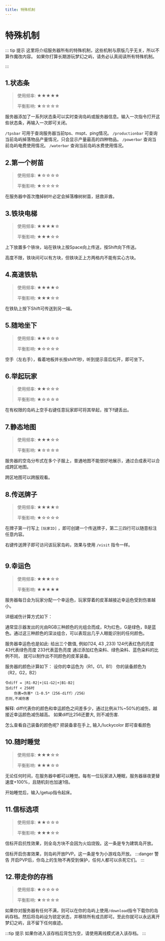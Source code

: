```yaml
---
title: 特殊机制
---
```

# 特殊机制

::: tip 提示
这里将介绍服务器所有的特殊机制，这些机制与原版几乎无关，所以不算作魔改内容。
如果你打算长期游玩梦幻之屿，请务必认真阅读所有特殊机制。

:::

## 1.状态条

> 使用频率: ★★★★★
>
> 平衡影响: ★☆☆☆☆

服务器添加了一系列状态条可以实时查询岛屿或服务器信息。输入一次指令打开这些状态条，再输入一次即可关闭。

`/tpsbar` 可用于查询服务器当前tps、mspt、ping情况。
`/productionbar` 可查询当前岛屿掉落物品产量情况，只会显示产量最高的四种物品。
`/powerbar` 查询当前岛屿电费使用情况。
`/waterbar` 查询当前岛屿水费使用情况。


## 2.第一个树苗
> 使用频率: ★☆☆☆☆
> 
> 平衡影响: ★☆☆☆☆

在服务器中首次撸掉树叶必定会掉落橡树树苗，拯救非酋。


## 3.铁块电梯
> 使用频率: ★★★★☆ 
> 
> 平衡影响: ★★★☆☆

上下放置多个铁块，站在铁块上按Space向上传送，按Shift向下传送。

高度不限，铁块间可以有方块，但铁块正上方两格内不能有实心方块。



## 4.高速铁轨
> 使用频率: ★★★★☆
>
> 平衡影响: ★★★☆☆

在铁轨上按下Shift可传送到另一端。


## 5.随地坐下
> 使用频率: ★★☆☆☆
>
> 平衡影响: ★☆☆☆☆

空手（左右手），看着地板并长按shift1秒，听到提示音后松开，即可坐下。

## 6.举起玩家
> 使用频率: ★★☆☆☆
>
> 平衡影响: ★☆☆☆☆

在有权限的岛屿上空手右键任意玩家即可将其举起，按下f键丢出。

## 7.静态地图
> 使用频率: ★★★☆☆
>
> 平衡影响: ★☆☆☆☆

服务器的空岛分布式在多个子服上，普通地图不能很好地展示，通过合成表可以合成跨区地图。

跨区地图可以跨服观看。

## 8.传送牌子
> 使用频率: ★★★★☆
>
> 平衡影响: ★☆☆☆☆

在牌子第一行写上 `[玩家ID]` ，即可创建一个传送牌子，第二三四行可以随意标注任意内容。

右键传送牌子即可访问该玩家岛屿，效果与使用 `/visit` 指令一样。

<img class="img-zoomable" :src="$withBase('/assets/img/misc/mechanism-1.png')" style="border-radius: 6px;zoom: 50%;"/>


## 9.幸运色
> 使用频率: ★★★☆☆
>
> 平衡影响: ★★★★★

服务器每日会为玩家分配一个幸运色，玩家穿着的皮革越接近幸运色受到伤害越小。

详细减伤计算方式如下：

通常显示器发出的光由RGB三种颜色的光组合而成，R为红色，G是绿色，B是蓝色。通过这三种颜色的深淡组合，可以表现出几乎人眼能识别的任何颜色。

服务器幸运色也是如此: 
给出三个数值, 例如(124, 43 ,233)
124代表红色的亮度
43代表绿色亮度
233代表蓝色亮度
通过添加红色染料、绿色染料、蓝色染料的比例不同， 就可以制作出不同颜色的皮革装备。

服务器的颜色计算如下：
设你的幸运色为（R1，G1，B1）
你的装备颜色为（R2，G2，B2）

    令diff = |R1-R2|+|G1-G2|+|B1-B2|
    当diff < 256时
        伤害=伤害*（1-0.5*（256-diff）/256）
    否则,不减伤害


解释:
diff代表你的颜色和幸运颜色之间差多少，通过比例从1%~50%的减伤，越接近幸运颜色减伤越高。
如果diff比256还要大, 则不减伤害.


怎么查看自己装备的颜色呢?
把装备拿在手上, 输入/luckycolor 即可查看颜色

## 10.随时睡觉
> 使用频率: ★★★☆☆
>
> 平衡影响: ★★★☆☆

无论任何时间，在服务器中都可以睡觉。每有一位玩家进入睡眠，服务器昼夜更替速度+100%，且随机刻也加速1倍。

开始睡觉后，输入/getup指令起床。

## 11.信标选项
> 使用频率: ★★☆☆☆
>
> 平衡影响: ★★★☆☆

信标开启抗性效果，则全岛方块不会因为火焰烧毁。这一条是专为建筑岛开放。

信标开启伤害效果，则岛屿开放PVP。这一条是专为小游戏岛开放。
:::danger 警告
开启PVP后，你岛上的生物不再受到保护，任何人都可以杀死它们。
:::

## 12.带走你的存档
> 使用频率: ★☆☆☆☆
>
> 平衡影响: ★☆☆☆☆

如果你对服务器有任何不满，则可以在你的岛屿上使用`/download`指令下载你的岛屿存档。然后将岛屿设为锁定状态，并移除所有成员即可。至此你就可以永远离开梦幻之屿，且不留下任何痕迹。

:::tip 提示
如果你进入该存档后背包为空，请使用离线模式进入该存档。
:::
